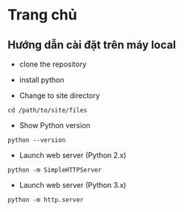 # Trang chủ

## Hướng dẫn cài đặt trên máy local

- clone the repository 

- install python

- Change to site directory
```
cd /path/to/site/files
```

- Show Python version
```
python --version
```

- Launch web server (Python 2.x)
```
python -m SimpleHTTPServer
```

- Launch web server (Python 3.x)
```
python -m http.server
```